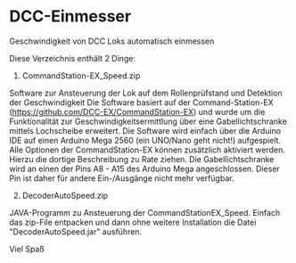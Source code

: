 # DCC-Einmesser
Geschwindigkeit von DCC Loks automatisch einmessen

Diese Verzeichnis enthält 2 Dinge:

1. CommandStation-EX_Speed.zip

Software zur Ansteuerung der Lok auf dem Rollenprüfstand und Detektion der Geschwindigkeit
Die Software basiert auf der Command-Station-EX (https://github.com/DCC-EX/CommandStation-EX) und wurde um die Funktionalität zur Geschwindigkeitsermittlung über eine Gabellichtschranke mittels Lochscheibe erweitert.
Die Software wird einfach über die Arduino IDE auf einen Arduino Mega 2560 (ein UNO/Nano geht nicht!) aufgespielt. Alle Optionen der CommandStation-EX können zusätzlich aktiviert werden. Hierzu die dortige Beschreibung zu Rate ziehen.
Die Gabellichtschranke wird an einen der Pins A8 - A15 des Arduino Mega angeschlossen. Dieser Pin ist daher für andere Ein-/Ausgänge nicht mehr verfügbar.


2. DecoderAutoSpeed.zip

JAVA-Programm zu Ansteuerung der CommandStationEX_Speed. Einfach das zip-File entpacken und dann ohne weitere Installation die Datei "DecoderAutoSpeed.jar" ausführen.

Viel Spaß
